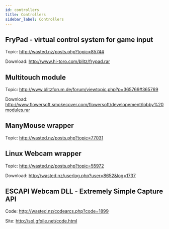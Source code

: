 ```yaml
---
id: controllers
title: Controllers
sidebar_label: Controllers
---
```


## FryPad - virtual control system for game input
Topic: http://wasted.nz/posts.php?topic=85744

Download: http://www.hi-toro.com/blitz/frypad.rar

## Multitouch module
Topic: http://www.blitzforum.de/forum/viewtopic.php?p=365769#365769

Download: http://www.flowersoft.smokecover.com/flowersoft/developement/lobby%20modules.rar

## ManyMouse wrapper
Topic: http://wasted.nz/posts.php?topic=77031

## Linux Webcam wrapper
Topic: http://wasted.nz/posts.php?topic=55972

Download: http://wasted.nz/userlog.php?user=8652&log=1737

## ESCAPI Webcam DLL - Extremely Simple Capture API
Code: http://wasted.nz/codearcs.php?code=1899

Site: http://sol.gfxile.net/code.html
